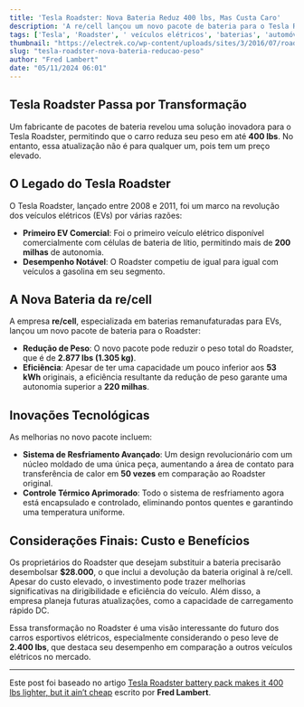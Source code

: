 ```yaml
---
title: 'Tesla Roadster: Nova Bateria Reduz 400 lbs, Mas Custa Caro'
description: 'A re/cell lançou um novo pacote de bateria para o Tesla Roadster que reduz 400 lbs, mas a um alto custo.'
tags: ['Tesla', 'Roadster', ' veículos elétricos', 'baterias', 'automóveis']
thumbnail: "https://electrek.co/wp-content/uploads/sites/3/2016/07/roadster25sky.jpg?quality=82&strip=all&w=1600"
slug: "tesla-roadster-nova-bateria-reducao-peso"
author: "Fred Lambert"
date: "05/11/2024 06:01"
---
```


## Tesla Roadster Passa por Transformação

Um fabricante de pacotes de bateria revelou uma solução inovadora para o Tesla Roadster, permitindo que o carro reduza seu peso em até **400 lbs**. No entanto, essa atualização não é para qualquer um, pois tem um preço elevado.

## O Legado do Tesla Roadster

O Tesla Roadster, lançado entre 2008 e 2011, foi um marco na revolução dos veículos elétricos (EVs) por várias razões:

- **Primeiro EV Comercial**: Foi o primeiro veículo elétrico disponível comercialmente com células de bateria de lítio, permitindo mais de **200 milhas** de autonomia.
- **Desempenho Notável**: O Roadster competiu de igual para igual com veículos a gasolina em seu segmento.

## A Nova Bateria da re/cell

A empresa **re/cell**, especializada em baterias remanufaturadas para EVs, lançou um novo pacote de bateria para o Roadster:

- **Redução de Peso**: O novo pacote pode reduzir o peso total do Roadster, que é de **2.877 lbs (1.305 kg)**.
- **Eficiência**: Apesar de ter uma capacidade um pouco inferior aos **53 kWh** originais, a eficiência resultante da redução de peso garante uma autonomia superior a **220 milhas**.

## Inovações Tecnológicas

As melhorias no novo pacote incluem:
- **Sistema de Resfriamento Avançado**: Um design revolucionário com um núcleo moldado de uma única peça, aumentando a área de contato para transferência de calor em **50 vezes** em comparação ao Roadster original.
- **Controle Térmico Aprimorado**: Todo o sistema de resfriamento agora está encapsulado e controlado, eliminando pontos quentes e garantindo uma temperatura uniforme.

## Considerações Finais: Custo e Benefícios

Os proprietários do Roadster que desejam substituir a bateria precisarão desembolsar **$28.000**, o que inclui a devolução da bateria original à re/cell. Apesar do custo elevado, o investimento pode trazer melhorias significativas na dirigibilidade e eficiência do veículo. Além disso, a empresa planeja futuras atualizações, como a capacidade de carregamento rápido DC.

Essa transformação no Roadster é uma visão interessante do futuro dos carros esportivos elétricos, especialmente considerando o peso leve de **2.400 lbs**, que destaca seu desempenho em comparação a outros veículos elétricos no mercado.

---  

Este post foi baseado no artigo [Tesla Roadster battery pack makes it 400 lbs lighter, but it ain’t cheap](https://electrek.co/2024/11/04/this-battery-pack-makes-tesla-roadster-400-lbs-lighter-but-it-aint-cheap/) escrito por **Fred Lambert**.
